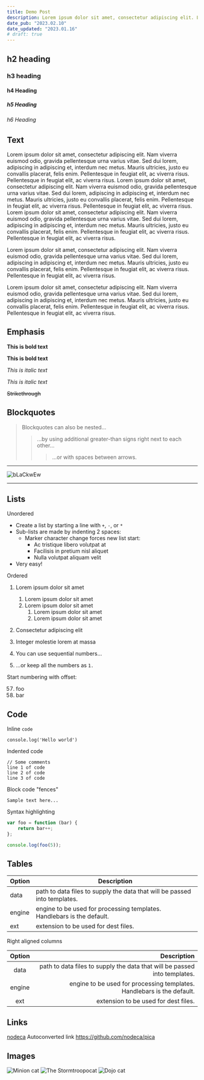 ```yaml
---
title: Demo Post
description: Lorem ipsum dolor sit amet, consectetur adipiscing elit. Lorem ipsum dolor sit amet, consectetur adipiscing elit. Lorem ipsum dolor sit amet, consectetur.
date_pub: "2023.02.10"
date_updated: "2023.01.16"
# draft: true
---
```


## h2 heading

### h3 heading

#### h4 Heading

##### h5 Heading

###### h6 Heading

## Text

Lorem ipsum dolor sit amet, consectetur adipiscing elit. Nam viverra euismod odio, gravida pellentesque urna varius vitae. Sed dui lorem, adipiscing in adipiscing et, interdum nec metus. Mauris ultricies, justo eu convallis placerat, felis enim. Pellentesque in feugiat elit, ac viverra risus. Pellentesque in feugiat elit, ac viverra risus.
Lorem ipsum dolor sit amet, consectetur adipiscing elit. Nam viverra euismod odio, gravida pellentesque urna varius vitae. Sed dui lorem, adipiscing in adipiscing et, interdum nec metus. Mauris ultricies, justo eu convallis placerat, felis enim. Pellentesque in feugiat elit, ac viverra risus. Pellentesque in feugiat elit, ac viverra risus.
Lorem ipsum dolor sit amet, consectetur adipiscing elit. Nam viverra euismod odio, gravida pellentesque urna varius vitae. Sed dui lorem, adipiscing in adipiscing et, interdum nec metus. Mauris ultricies, justo eu convallis placerat, felis enim. Pellentesque in feugiat elit, ac viverra risus. Pellentesque in feugiat elit, ac viverra risus.

Lorem ipsum dolor sit amet, consectetur adipiscing elit. Nam viverra euismod odio, gravida pellentesque urna varius vitae. Sed dui lorem, adipiscing in adipiscing et, interdum nec metus. Mauris ultricies, justo eu convallis placerat, felis enim. Pellentesque in feugiat elit, ac viverra risus. Pellentesque in feugiat elit, ac viverra risus.

Lorem ipsum dolor sit amet, consectetur adipiscing elit. Nam viverra euismod odio, gravida pellentesque urna varius vitae. Sed dui lorem, adipiscing in adipiscing et, interdum nec metus. Mauris ultricies, justo eu convallis placerat, felis enim. Pellentesque in feugiat elit, ac viverra risus. Pellentesque in feugiat elit, ac viverra risus.

## Emphasis

**This is bold text**

**This is bold text**

_This is italic text_

_This is italic text_

~~Strikethrough~~

## Blockquotes

> Blockquotes can also be nested...
>
> > ...by using additional greater-than signs right next to each other...
> >
> > > ...or with spaces between arrows.

---

![bLaCkwEw](https://avatars.githubusercontent.com/u/35146970 "bLaCkwEw")

---

## Lists

Unordered

- Create a list by starting a line with `+`, `-`, or `*`
- Sub-lists are made by indenting 2 spaces:
  - Marker character change forces new list start:
    - Ac tristique libero volutpat at
    * Facilisis in pretium nisl aliquet
    - Nulla volutpat aliquam velit
- Very easy!

Ordered

1. Lorem ipsum dolor sit amet
   1. Lorem ipsum dolor sit amet
   1. Lorem ipsum dolor sit amet
      1. Lorem ipsum dolor sit amet
      1. Lorem ipsum dolor sit amet
1. Consectetur adipiscing elit
1. Integer molestie lorem at massa

1. You can use sequential numbers...
1. ...or keep all the numbers as `1.`

Start numbering with offset:

57. foo
58. bar

## Code

Inline `code`

`console.log('Hello world')`

Indented code

    // Some comments
    line 1 of code
    line 2 of code
    line 3 of code

Block code "fences"

```
Sample text here...
```

Syntax highlighting

```js
var foo = function (bar) {
	return bar++;
};

console.log(foo(5));
```

## Tables

| Option | Description                                                               |
| ------ | ------------------------------------------------------------------------- |
| data   | path to data files to supply the data that will be passed into templates. |
| engine | engine to be used for processing templates. Handlebars is the default.    |
| ext    | extension to be used for dest files.                                      |

Right aligned columns

| Option |                                                               Description |
| :----: | ------------------------------------------------------------------------: |
|  data  | path to data files to supply the data that will be passed into templates. |
| engine |    engine to be used for processing templates. Handlebars is the default. |
|  ext   |                                      extension to be used for dest files. |

## Links

[nodeca](https://dev.nodeca.com)
Autoconverted link https://github.com/nodeca/pica

## Images

![Minion cat](https://octodex.github.com/images/minion.png "Minion cat")
![The Stormtroopocat](https://octodex.github.com/images/stormtroopocat.jpg "The Stormtroopocat")
![Dojo cat](https://octodex.github.com/images/dojocat.jpg "Dojo cat")
